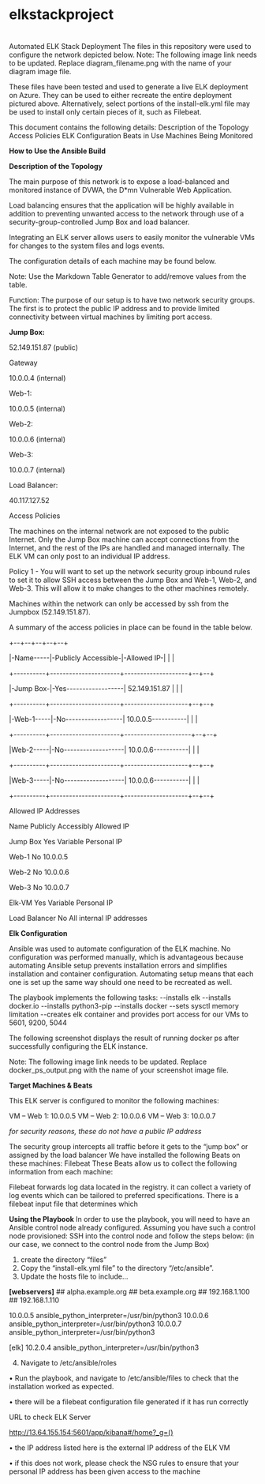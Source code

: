 # elkstackproject
#
Automated ELK Stack Deployment
The files in this repository were used to configure the network depicted below.
Note: The following image link needs to be updated. Replace diagram_filename.png with the name of your diagram image file.
 
These files have been tested and used to generate a live ELK deployment on Azure. They can be used to either recreate the entire deployment pictured above. Alternatively, select portions of the install-elk.yml file may be used to install only certain pieces of it, such as Filebeat.

This document contains the following details:
Description of the Topology
Access Policies
ELK Configuration
Beats in Use
Machines Being Monitored


__How to Use the Ansible Build__

__Description of the Topology__

 The main purpose of this network is to expose a load-balanced and monitored instance of DVWA, the D\*mn Vulnerable Web Application.
 
 Load balancing ensures that the application will be highly available in addition to preventing unwanted access to the network through use of a security-group-controlled Jump    Box and load balancer.
 
 Integrating an ELK server allows users to easily monitor the vulnerable VMs for changes to the system files and logs events.
 
 The configuration details of each machine may be found below.
 
 Note: Use the Markdown Table Generator to add/remove values from the table.
 
 Function: The purpose of our setup is to have two network security groups. The first is to protect the public IP address and to provide limited connectivity between virtual machines by limiting port access. 

__Jump Box:__

 52.149.151.87 (public) 
 
 Gateway
 
 10.0.0.4 (internal)
 
 Web-1: 
 
 10.0.0.5 (internal)
 
 Web-2: 
 
 10.0.0.6 (internal)
 
 Web-3: 
 
 10.0.0.7 (internal)
 
 Load Balancer:
 
 40.117.127.52
 
Access Policies

The machines on the internal network are not exposed to the public Internet. Only the Jump Box machine can accept connections from the Internet, and the rest of the IPs are handled and managed internally. The ELK VM can only post to an individual IP address.

Policy 1 - You will want to set up the network security group inbound rules to set it to allow SSH access between the Jump Box and Web-1, Web-2, and Web-3. This will allow it to make changes to the other machines remotely.  

Machines within the network can only be accessed by ssh from the Jumpbox (52.149.151.87).

A summary of the access policies in place can be found in the table below.


+--+--+--+--+--+

|-Name-----|-Publicly Accessible-|-Allowed IP-|  |  |

+----------+----------------------+--------------------+--+--+

|-Jump Box-|-Yes------------------| 52.149.151.87      |  |  |

+----------+----------------------+--------------------+--+--+

|-Web-1-----|-No------------------| 10.0.0.5-----------|  |  |

+----------+----------------------+---------------------+--+--+

|Web-2-----|-No-------------------| 10.0.0.6-----------|  |  |

+----------+----------------------+--------------------+--+--+

|Web-3-----|-No-------------------| 10.0.0.6-----------|  |  |

+----------+----------------------+--------------------+--+--+


Allowed IP Addresses

Name	Publicly Accessibly	Allowed IP

Jump Box	Yes	Variable Personal IP

Web-1	No	10.0.0.5

Web-2	No	10.0.0.6

Web-3	No	10.0.0.7

Elk-VM	Yes	Variable Personal IP

Load Balancer	No	All internal IP addresses

__Elk Configuration__

Ansible was used to automate configuration of the ELK machine. No configuration was performed manually, which is advantageous because automating Ansible setup prevents installation errors and simplifies installation and container configuration. Automating setup means that each one is set up the same way should one need to be recreated as well.

The playbook implements the following tasks:
--installs elk
--installs docker.io
--installs python3-pip
--installs docker
--sets sysctl memory limitation
--creates elk container and provides port access for our VMs to 5601, 9200, 5044

The following screenshot displays the result of running docker ps after successfully configuring the ELK instance.

Note: The following image link needs to be updated. Replace docker_ps_output.png with the name of your screenshot image file.

__Target Machines & Beats__

This ELK server is configured to monitor the following machines:

VM – Web 1: 10.0.0.5
VM – Web 2: 10.0.0.6
VM – Web 3: 10.0.0.7

*for security reasons, these do not have a public IP address*

  The security group intercepts all traffic before it gets to the “jump box” or assigned by the load balancer
We have installed the following Beats on these machines:
  Filebeat
These Beats allow us to collect the following information from each machine:

 Filebeat forwards log data located in the registry. it can collect a variety of log events which can be tailored to preferred specifications. There is a filebeat input file that determines which 

__Using the Playbook__
In order to use the playbook, you will need to have an Ansible control node already configured. Assuming you have such a control node provisioned:
SSH into the control node and follow the steps below:
(in our case, we connect to the control node from the Jump Box)
1.	create the directory “files”
2.	Copy the “install-elk.yml file” to the directory “/etc/ansible”.
3. Update the hosts file to include...


__[webservers]__
\## alpha.example.org
\## beta.example.org
\## 192.168.1.100
\## 192.168.1.110

10.0.0.5 ansible_python_interpreter=/usr/bin/python3
10.0.0.6 ansible_python_interpreter=/usr/bin/python3
10.0.0.7 ansible_python_interpreter=/usr/bin/python3

 [elk]
10.2.0.4 ansible_python_interpreter=/usr/bin/python3


4. Navigate to /etc/ansible/roles

•	Run the playbook, and navigate to /etc/ansible/files to check that the installation worked as expected.

•	there will be a filebeat configuration file generated if it has run correctly

URL to check ELK Server

http://13.64.155.154:5601/app/kibana#/home?_g=()

•	the IP address listed here is the external IP address of the ELK VM

•	if this does not work, please check the NSG rules to ensure that your personal IP address has been given access to the machine

